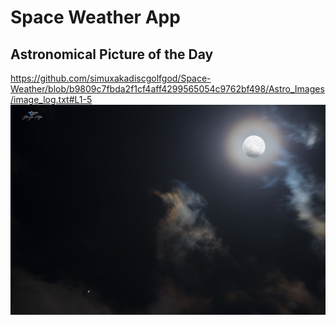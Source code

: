 # Space Weather App
## Astronomical Picture of the Day
https://github.com/simuxakadiscgolfgod/Space-Weather/blob/b9809c7fbda2f1cf4aff4299565054c9762bf498/Astro_Images/image_log.txt#L1-5
![Image](Astro_Images/image.jpg)
